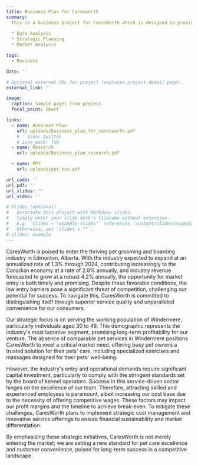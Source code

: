 ```yaml
---
title: Business Plan for Caresworth
summary: 
  This is a business project for CaresWorth which is designed to provide pet boarding and exercising services. We come up with this business plan based on data analysis and research on the industry.
  
  * Data Analysis
  * Strategic Planning
  * Market Analysis

tags:
  - Business

date: ''

# Optional external URL for project (replaces project detail page).
external_link: ''

image:
  caption: Sample pages from project
  focal_point: Smart

links:
  - name: Business Plan
    url: uploads/business_plan_for_caresworth.pdf
    #   icon: twitter
    # icon_pack: fab
  - name: Research
    url: uploads/Business_plan_research.pdf

  - name: PPT
    url: uploads/ppt_bus.pdf

url_code: ''
url_pdf: ''
url_slides: ''
url_video: ''

# Slides (optional).
#   Associate this project with Markdown slides.
#   Simply enter your slide deck's filename without extension.
#   E.g. `slides = "example-slides"` references `content/slides/example-slides.md`.
#   Otherwise, set `slides = ""`.
# slides: example
---
```


CaresWorth is poised to enter the thriving pet grooming and boarding industry in Edmonton, Alberta. With the industry expected to expand at an annualized rate of 1.3% through 2024, contributing increasingly to the Canadian economy at a rate of 2.8% annually, and industry revenue forecasted to grow at a robust 4.2% annually, the opportunity for market entry is both timely and promising. Despite these favorable conditions, the low entry barriers pose a significant threat of competition, challenging our potential for success. To navigate this, CaresWorth is committed to distinguishing itself through superior service quality and unparalleled convenience for our consumers.

Our strategic focus is on serving the working population of Windermere, particularly individuals aged 30 to 49. This demographic represents the industry's most lucrative segment, promising long-term profitability for our venture. The absence of comparable pet services in Windermere positions CaresWorth to meet a critical market need, offering busy pet owners a trusted solution for their pets' care, including specialized exercises and massages designed for their pets' well-being.

However, the industry's entry and operational demands require significant capital investment, particularly to comply with the stringent standards set by the board of kennel operators. Success in this service-driven sector hinges on the excellence of our team. Therefore, attracting skilled and experienced employees is paramount, albeit increasing our cost base due to the necessity of offering competitive wages. These factors may impact our profit margins and the timeline to achieve break-even. To mitigate these challenges, CaresWorth plans to implement strategic cost management and innovative service offerings to ensure financial sustainability and market differentiation.

By emphasizing these strategic initiatives, CaresWorth is not merely entering the market; we are setting a new standard for pet care excellence and customer convenience, poised for long-term success in a competitive landscape.
